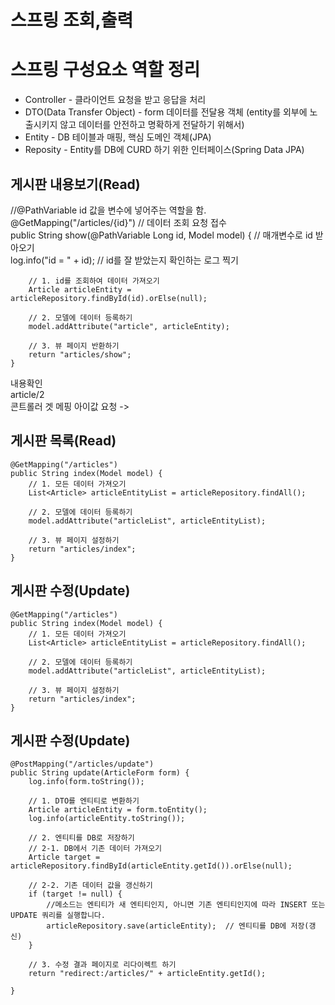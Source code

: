 # 스프링 조회,출력

# 스프링 구성요소 역할 정리
- Controller - 클라이언트 요청을 받고 응답을 처리   
- DTO(Data Transfer Object) - form 데이터를 전달용 객체
  (entity를 외부에 노출시키지 않고 데이터를 안전하고 명확하게 전달하기 위해서)   
- Entity - DB 테이블과 매핑, 핵심 도메인 객체(JPA)   
- Reposity - Entity를 DB에 CURD 하기 위한 인터페이스(Spring Data JPA)   

## 게시판 내용보기(Read)
   
  //@PathVariable id 값을 변수에 넣어주는 역할을 함.   
    @GetMapping("/articles/{id}") // 데이터 조회 요청 접수   
    public String show(@PathVariable Long id, Model model) { // 매개변수로 id 받아오기   
        log.info("id = " + id); // id를 잘 받았는지 확인하는 로그 찍기   
   
        // 1. id를 조회하여 데이터 가져오기   
        Article articleEntity = articleRepository.findById(id).orElse(null);   
   
        // 2. 모델에 데이터 등록하기   
        model.addAttribute("article", articleEntity);   
   
        // 3. 뷰 페이지 반환하기   
        return "articles/show";   
    }   
   
내용확인   
article/2   
콘트롤러 겟 메핑 아이값 요청 ->    

## 게시판 목록(Read)   
    @GetMapping("/articles")   
    public String index(Model model) {   
        // 1. 모든 데이터 가져오기   
        List<Article> articleEntityList = articleRepository.findAll();   
   
        // 2. 모델에 데이터 등록하기   
        model.addAttribute("articleList", articleEntityList);   
   
        // 3. 뷰 페이지 설정하기   
        return "articles/index";   
    }   

## 게시판 수정(Update)   
    @GetMapping("/articles")   
    public String index(Model model) {   
        // 1. 모든 데이터 가져오기   
        List<Article> articleEntityList = articleRepository.findAll();   
   
        // 2. 모델에 데이터 등록하기   
        model.addAttribute("articleList", articleEntityList);   
   
        // 3. 뷰 페이지 설정하기   
        return "articles/index";   
    }   


## 게시판 수정(Update)  
    @PostMapping("/articles/update")
    public String update(ArticleForm form) {
        log.info(form.toString());

        // 1. DTO를 엔티티로 변환하기
        Article articleEntity = form.toEntity();
        log.info(articleEntity.toString());

        // 2. 엔티티를 DB로 저장하기
        // 2-1. DB에서 기존 데이터 가져오기
        Article target = articleRepository.findById(articleEntity.getId()).orElse(null);

        // 2-2. 기존 데이터 값을 갱신하기
        if (target != null) {
            //메소드는 엔티티가 새 엔티티인지, 아니면 기존 엔티티인지에 따라 INSERT 또는 UPDATE 쿼리를 실행합니다.
            articleRepository.save(articleEntity);  // 엔티티를 DB에 저장(갱신)
        }

        // 3. 수정 결과 페이지로 리다이렉트 하기
        return "redirect:/articles/" + articleEntity.getId();

    }
